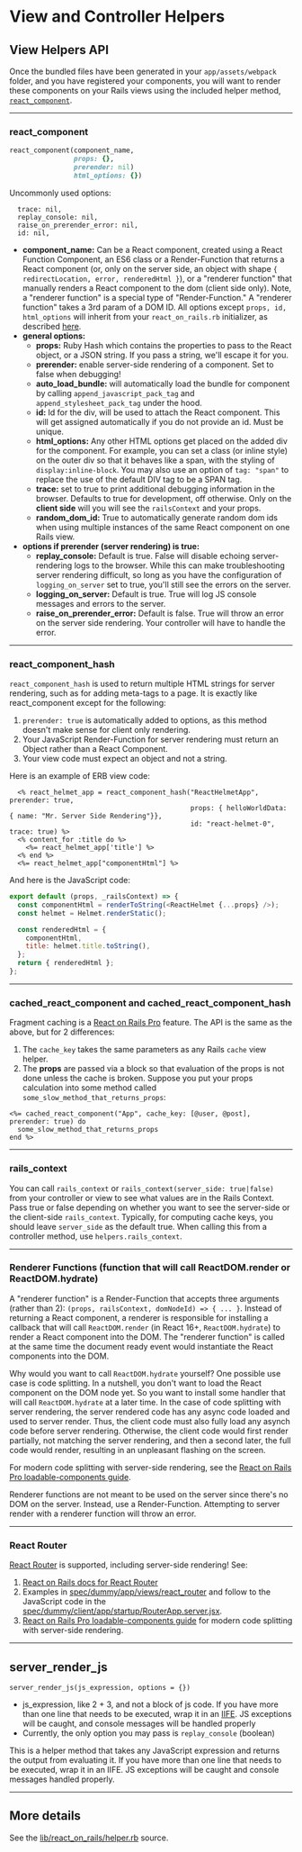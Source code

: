 # View and Controller Helpers

## View Helpers API

Once the bundled files have been generated in your `app/assets/webpack` folder, and you have registered your components, you will want to render these components on your Rails views using the included helper method, [`react_component`](#react_component).

---

### react_component

```ruby
react_component(component_name,
                props: {},
                prerender: nil)
                html_options: {})
```

Uncommonly used options:

```
  trace: nil,
  replay_console: nil,
  raise_on_prerender_error: nil,
  id: nil,
```

- **component_name:** Can be a React component, created using a React Function Component, an ES6 class or a Render-Function that returns a React component (or, only on the server side, an object with shape `{ redirectLocation, error, renderedHtml }`), or a "renderer function" that manually renders a React component to the dom (client side only). Note, a "renderer function" is a special type of "Render-Function." A "renderer function" takes a 3rd param of a DOM ID.
  All options except `props, id, html_options` will inherit from your `react_on_rails.rb` initializer, as described [here](../api-reference/configuration.md).
- **general options:**
  - **props:** Ruby Hash which contains the properties to pass to the React object, or a JSON string. If you pass a string, we'll escape it for you.
  - **prerender:** enable server-side rendering of a component. Set to false when debugging!
  - **auto_load_bundle:** will automatically load the bundle for component by calling `append_javascript_pack_tag` and `append_stylesheet_pack_tag` under the hood.
  - **id:** Id for the div, will be used to attach the React component. This will get assigned automatically if you do not provide an id. Must be unique.
  - **html_options:** Any other HTML options get placed on the added div for the component. For example, you can set a class (or inline style) on the outer div so that it behaves like a span, with the styling of `display:inline-block`. You may also use an option of `tag: "span"` to replace the use of the default DIV tag to be a SPAN tag.
  - **trace:** set to true to print additional debugging information in the browser. Defaults to true for development, off otherwise. Only on the **client side** will you will see the `railsContext` and your props.
  - **random_dom_id:** True to automatically generate random dom ids when using multiple instances of the same React component on one Rails view.
- **options if prerender (server rendering) is true:**
  - **replay_console:** Default is true. False will disable echoing server-rendering logs to the browser. While this can make troubleshooting server rendering difficult, so long as you have the configuration of `logging_on_server` set to true, you'll still see the errors on the server.
  - **logging_on_server:** Default is true. True will log JS console messages and errors to the server.
  - **raise_on_prerender_error:** Default is false. True will throw an error on the server side rendering. Your controller will have to handle the error.

---

### react_component_hash

`react_component_hash` is used to return multiple HTML strings for server rendering, such as for
adding meta-tags to a page. It is exactly like react_component except for the following:

1. `prerender: true` is automatically added to options, as this method doesn't make sense for
   client only rendering.
2. Your JavaScript Render-Function for server rendering must return an Object rather than a React Component.
3. Your view code must expect an object and not a string.

Here is an example of ERB view code:

```erb
  <% react_helmet_app = react_component_hash("ReactHelmetApp", prerender: true,
                                             props: { helloWorldData: { name: "Mr. Server Side Rendering"}},
                                             id: "react-helmet-0", trace: true) %>
  <% content_for :title do %>
    <%= react_helmet_app['title'] %>
  <% end %>
  <%= react_helmet_app["componentHtml"] %>
```

And here is the JavaScript code:

```js
export default (props, _railsContext) => {
  const componentHtml = renderToString(<ReactHelmet {...props} />);
  const helmet = Helmet.renderStatic();

  const renderedHtml = {
    componentHtml,
    title: helmet.title.toString(),
  };
  return { renderedHtml };
};
```

---

### cached_react_component and cached_react_component_hash

Fragment caching is a [React on Rails Pro](https://github.com/shakacode/react_on_rails/wiki) feature. The API is the same as the above, but for 2 differences:

1. The `cache_key` takes the same parameters as any Rails `cache` view helper.
1. The **props** are passed via a block so that evaluation of the props is not done unless the cache is broken. Suppose you put your props calculation into some method called `some_slow_method_that_returns_props`:

```erb
<%= cached_react_component("App", cache_key: [@user, @post], prerender: true) do
  some_slow_method_that_returns_props
end %>
```

---

### rails_context

You can call `rails_context` or `rails_context(server_side: true|false)` from your controller or view to see what values are in the Rails Context. Pass true or false depending on whether you want to see the server-side or the client-side `rails_context`. Typically, for computing cache keys, you should leave `server_side` as the default true. When calling this from a controller method, use `helpers.rails_context`.

---

### Renderer Functions (function that will call ReactDOM.render or ReactDOM.hydrate)

A "renderer function" is a Render-Function that accepts three arguments (rather than 2): `(props, railsContext, domNodeId) => { ... }`. Instead of returning a React component, a renderer is responsible for installing a callback that will call `ReactDOM.render` (in React 16+, `ReactDOM.hydrate`) to render a React component into the DOM. The "renderer function" is called at the same time the document ready event would instantiate the React components into the DOM.

Why would you want to call `ReactDOM.hydrate` yourself? One possible use case is code splitting. In a nutshell, you don't want to load the React component on the DOM node yet. So you want to install some handler that will call `ReactDOM.hydrate` at a later time. In the case of code splitting with server rendering, the server rendered code has any async code loaded and used to server render. Thus, the client code must also fully load any asynch code before server rendering. Otherwise, the client code would first render partially, not matching the server rendering, and then a second later, the full code would render, resulting in an unpleasant flashing on the screen.

For modern code splitting with server-side rendering, see the [React on Rails Pro loadable-components guide](https://www.shakacode.com/react-on-rails-pro/docs/code-splitting-loadable-components).

Renderer functions are not meant to be used on the server since there's no DOM on the server. Instead, use a Render-Function. Attempting to server render with a renderer function will throw an error.

---

### React Router

[React Router](https://reactrouter.com/) is supported, including server-side rendering! See:

1. [React on Rails docs for React Router](../building-features/react-router.md)
2. Examples in [spec/dummy/app/views/react_router](https://github.com/shakacode/react_on_rails/tree/master/spec/dummy/app/views/react_router) and follow to the JavaScript code in the [spec/dummy/client/app/startup/RouterApp.server.jsx](https://github.com/shakacode/react_on_rails/tree/master/spec/dummy/client/app/startup/RouterApp.server.jsx).
3. [React on Rails Pro loadable-components guide](https://www.shakacode.com/react-on-rails-pro/docs/code-splitting-loadable-components) for modern code splitting with server-side rendering.

---

## server_render_js

`server_render_js(js_expression, options = {})`

- js_expression, like 2 + 3, and not a block of js code. If you have more than one line that needs to be executed, wrap it in an [IIFE](https://en.wikipedia.org/wiki/Immediately-invoked_function_expression). JS exceptions will be caught, and console messages will be handled properly
- Currently, the only option you may pass is `replay_console` (boolean)

This is a helper method that takes any JavaScript expression and returns the output from evaluating it. If you have more than one line that needs to be executed, wrap it in an IIFE. JS exceptions will be caught and console messages handled properly.

---

## More details

See the [lib/react_on_rails/helper.rb](https://github.com/shakacode/react_on_rails/tree/master/lib/react_on_rails/helper.rb) source.
